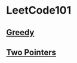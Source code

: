 # LeetCode101 

## [Greedy](JavaVersion/src/main/java/leetcode101/greedy)
## [Two Pointers](JavaVersion/src/main/java/leetcode101/two_pointers)
